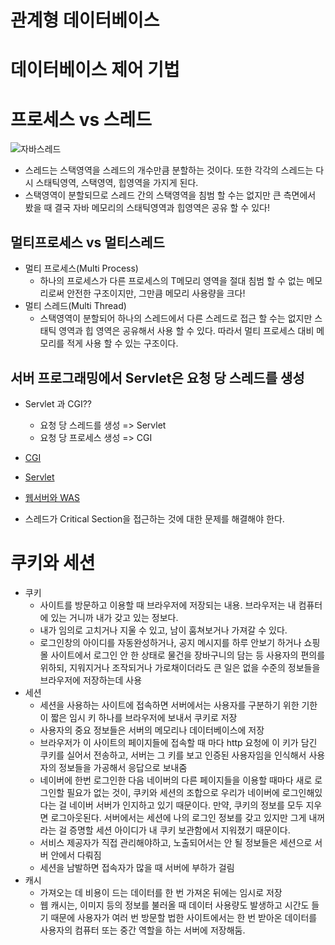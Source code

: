 # 관계형 데이터베이스

# 데이터베이스 제어 기법

# 프로세스 vs 스레드

![자바스레드](https://user-images.githubusercontent.com/47052106/113518897-14cc6400-95c4-11eb-8917-cfb45ad55306.png)

- 스레드는 스택영역을 스레드의 개수만큼 분할하는 것이다. 또한 각각의 스레드는 다시 스태틱영역, 스택영역, 힙영역을 가지게 된다.
- 스택영역이 분할되므로 스레드 간의 스택영역을 침범 할 수는 없지만 큰 측면에서 봤을 때 결국 자바 메모리의 스태틱영역과 힙영역은 공유 할 수 있다!

## 멀티프로세스 vs 멀티스레드

- 멀티 프로세스(Multi Process)
    - 하나의 프로세스가 다른 프로세스의 T메모리 영역을 절대 침범 할 수 없는 메모리로써 안전한 구조이지만, 그만큼 메모리 사용량을 크다!
- 멀티 스레드(Multi Thread)
    - 스택영역이 분할되어 하나의 스레드에서 다른 스레드로 접근 할 수는 없지만 스태틱 영역과 힙 영역은 공유해서 사용 할 수 있다. 따라서 멀티 프로세스 대비 메모리를 적게 사용 할 수 있는 구조이다.

## 서버 프로그래밍에서 Servlet은 요청 당 스레드를 생성

- Servlet 과 CGI??
    - 요청 당 스레드를 생성 => Servlet
    - 요청 당 프로세스 생성 => CGI
- [CGI](https://jinbroing.tistory.com/205)
- [Servlet](https://mangkyu.tistory.com/14)
- [웹서버와 WAS](https://www.youtube.com/watch?v=NyhbNtOq0Bc)

- 스레드가 Critical Section을 접근하는 것에 대한 문제를 해결해야 한다.

# 쿠키와 세션
- 쿠키
    - 사이트를 방문하고 이용할 때 브라우저에 저장되는 내용. 브라우저는 내 컴퓨터에 있는 거니까 내가 갖고 있는 정보다.
    - 내가 임의로 고치거나 지울 수 있고, 남이 훔쳐보거나 가져갈 수 있다.
    - 로그인창의 아이디를 자동완성하거나, 공지 메시지를 하루 안보기 하거나 쇼핑몰 사이트에서 로그인 안 한 상태로 물건을 장바구니의 담는 등 사용자의 편의를 위하되, 지워지거나 조작되거나 가로채이더라도 큰 일은 없을 수준의 정보들을 브라우저에 저장하는데 사용
- 세션
    - 세션을 사용하는 사이트에 접속하면 서버에서는 사용자를 구분하기 위한 기한이 짧은 임시 키 하나를 브라우저에 보내서 쿠키로 저장
    - 사용자의 중요 정보들은 서버의 메모리나 데이터베이스에 저장
    - 브라우저가 이 사이트의 페이지들에 접속할 때 마다 http 요청에 이 키가 담긴 쿠키를 실어서 전송하고, 서버는 그 키를 보고 인증된 사용자임을 인식해서 사용자의 정보들을 가공해서 응답으로 보내줌
    - 네이버에 한번 로그인한 다음 네이버의 다른 페이지들을 이용할 때마다 새로 로그인할 필요가 없는 것이, 쿠키와 세션의 조합으로 우리가 네이버에 로그인해있다는 걸 네이버 서버가 인지하고 있기 때문이다. 만약, 쿠키의 정보를 모두 지우면 로그아웃된다. 서버에서는 세션에 나의 로그인 정보를 갖고 있지만 그게 내꺼라는 걸 증명할 세션 아이디가 내 쿠키 보관함에서 지워졌기 때문이다.
    - 서비스 제공자가 직접 관리해야하고, 노출되어서는 안 될 정보들은 세션으로 서버 안에서 다뤄짐
    - 세션을 남발하면 접속자가 많을 때 서버에 부하가 걸림
- 캐시
    - 가져오는 데 비용이 드는 데이터를 한 번 가져온 뒤에는 임시로 저장
    - 웹 캐시는, 이미지 등의 정보를 불러올 때 데이터 사용량도 발생하고 시간도 들기 때문에 사용자가 여러 번 방문할 법한 사이트에서는 한 번 받아온 데이터를 사용자의 컴퓨터 또는 중간 역할을 하는 서버에 저장해둠.
